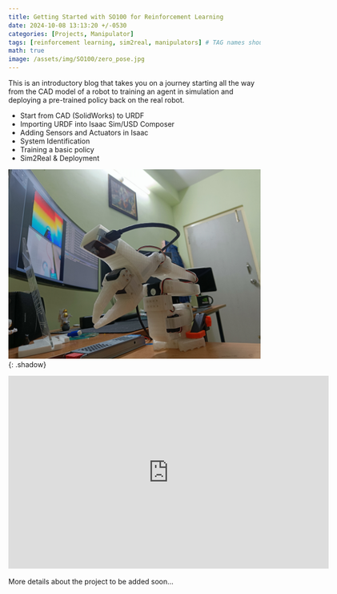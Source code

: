 ```yaml
---
title: Getting Started with SO100 for Reinforcement Learning
date: 2024-10-08 13:13:20 +/-0530
categories: [Projects, Manipulator]
tags: [reinforcement learning, sim2real, manipulators] # TAG names should always be lowercase
math: true
image: /assets/img/SO100/zero_pose.jpg
---
```


This is an introductory blog that takes you on a journey starting all the way from the CAD model of a robot to training an agent in simulation and deploying a pre-trained policy back on the real robot.

- Start from CAD (SolidWorks) to URDF
- Importing URDF into Isaac Sim/USD Composer
- Adding Sensors and Actuators in Isaac
- System Identification
- Training a basic policy
- Sim2Real & Deployment

![Image1](/assets/img/SO100/zero_pose.jpg){: .shadow}

<iframe width="640" height="385" src="https://youtube.com/embed/tXi-rkQwmaE" frameborder="0" allowfullscreen></iframe>

More details about the project to be added soon...

